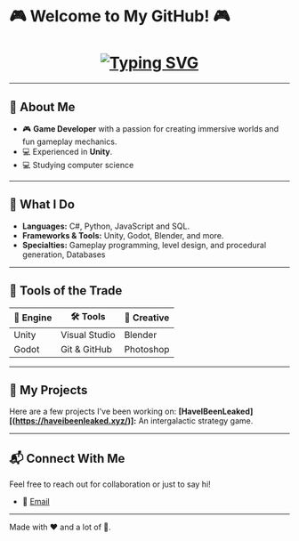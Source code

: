 # 🎮 Welcome to My GitHub! 🎮

<h1 align="center">
  <a href="https://github.com/your-username" target="_blank">
    <img src="https://readme-typing-svg.demolab.com?font=Press+Start+2P&pause=1000&color=4FFBDF&center=true&vCenter=true&width=435&lines=Hi%2C+I'm+a+Game+Developer!;I+create+fun+and+immersive+games.;Coding+is+my+superpower!;Let's+build+something+amazing." alt="Typing SVG" />
  </a>
</h1>

---

## 🌟 About Me
- 🎮 **Game Developer** with a passion for creating immersive worlds and fun gameplay mechanics.
- 💻 Experienced in **Unity**.
- 💻 Studying computer science


---

## 🚀 What I Do
- **Languages:** C#, Python, JavaScript and SQL.
- **Frameworks & Tools:** Unity, Godot, Blender, and more.
- **Specialties:** Gameplay programming, level design, and procedural generation, Databases

---

## 🔧 Tools of the Trade
| 🚀 Engine        | 🛠️ Tools        | 🎨 Creative   |
|------------------|------------------|----------------|
| Unity            | Visual Studio    | Blender        |
| Godot            | Git & GitHub     | Photoshop      |


---

## 🌌 My Projects
Here are a few projects I've been working on: **[HaveIBeenLeaked][(https://haveibeenleaked.xyz/)]:** An intergalactic strategy game.


---

## 📬 Connect With Me
Feel free to reach out for collaboration or just to say hi!
- 💌 [Email](worron.dev@gmail.com)

---

Made with ❤️ and a lot of 🧠.


